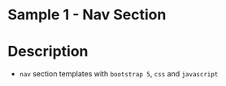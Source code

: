 # Sample 1 - Nav Section

# Description
* `nav` section templates with `bootstrap 5`, `css` and `javascript`